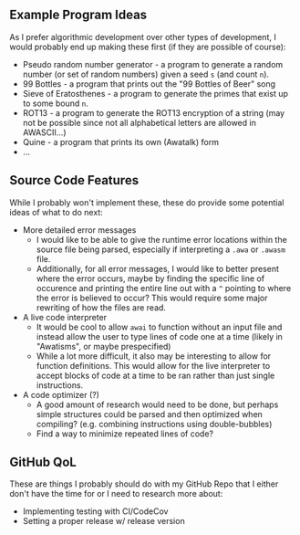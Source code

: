 
## Example Program Ideas

As I prefer algorithmic development over other types of development, I would probably end up making these first (if they are possible of course):

* Pseudo random number generator - a program to generate a random number (or set of random numbers) given a seed `s` (and count `n`).
* 99 Bottles - a program that prints out the "99 Bottles of Beer" song
* Sieve of Eratosthenes - a program to generate the primes that exist up to some bound `n`.
* ROT13 - a program to generate the ROT13 encryption of a string (may not be possible since not all alphabetical letters are allowed in AWASCII...)
* Quine - a program that prints its own (Awatalk) form
* ...

## Source Code Features

While I probably won't implement these, these do provide some potential ideas of what to do next:

* More detailed error messages
    - I would like to be able to give the runtime error locations within the source file being parsed, especially if interpreting a `.awa` or `.awasm` file.
    - Additionally, for all error messages, I would like to better present where the error occurs, maybe by finding the specific line of occurence and printing the entire line out with a `^` pointing to where the error is believed to occur? This would require some major rewriting of how the files are read.
* A live code interpreter
    - It would be cool to allow `awai` to function without an input file and instead allow the user to type lines of code one at a time (likely in "Awatisms", or maybe prespecified)
    - While a lot more difficult, it also may be interesting to allow for function definitions. This would allow for the live interpreter to accept blocks of code at a time to be ran rather than just single instructions.
* A code optimizer (?)
    - A good amount of research would need to be done, but perhaps simple structures could be parsed and then optimized when compiling? (e.g. combining instructions using double-bubbles)
    - Find a way to minimize repeated lines of code?

## GitHub QoL

These are things I probably should do with my GitHub Repo that I either don't have the time for or I need to research more about:

* Implementing testing with CI/CodeCov
* Setting a proper release w/ release version